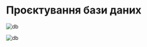 # Проєктування бази даних

![db](https://raw.githubusercontent.com/dmlitvin/database_basics_template/master/docs/design/ER.png)

![db](https://raw.githubusercontent.com/dmlitvin/database_basics_template/master/docs/design/db.png)
